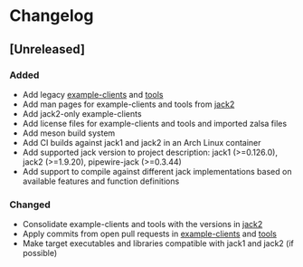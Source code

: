 # Changelog

## [Unreleased]

### Added
- Add legacy [example-clients](https://github.com/jackaudio/example-clients)
  and [tools](https://github.com/jackaudio/tools)
- Add man pages for example-clients and tools from
  [jack2](https://github.com/jackaudio/jack2)
- Add jack2-only example-clients
- Add license files for example-clients and tools and imported zalsa files
- Add meson build system
- Add CI builds against jack1 and jack2 in an Arch Linux container
- Add supported jack version to project description: jack1 (>=0.126.0), jack2
  (>=1.9.20), pipewire-jack (>=0.3.44)
- Add support to compile against different jack implementations based on
  available features and function definitions

### Changed
- Consolidate example-clients and tools with the versions in
  [jack2](https://github.com/jackaudio/jack2)
- Apply commits from open pull requests in
  [example-clients](https://github.com/jackaudio/example-clients) and
  [tools](https://github.com/jackaudio/tools)
- Make target executables and libraries compatible with jack1 and jack2 (if
  possible)
